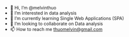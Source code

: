 - 👋 Hi, I’m @melvinthuo
- 👀 I’m interested in data analysis
- 🌱 I’m currently learning Single Web Applications (SPA)
- 💞️ I’m looking to collaborate on Data analysis
- 📫 How to reach me thuomelvin@gmail.com

<!---
melvinthuo/melvinthuo is a ✨ special ✨ repository because its `README.md` (this file) appears on your GitHub profile.
You can click the Preview link to take a look at your changes.
--->
